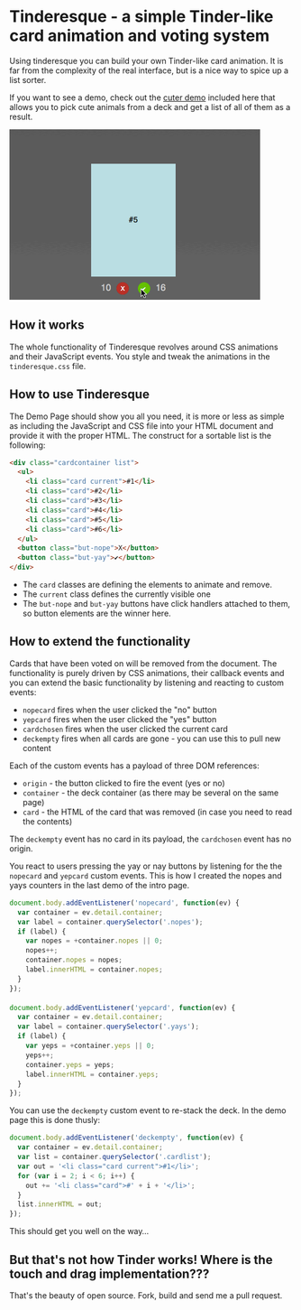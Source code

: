 # Tinderesque - a simple Tinder-like card animation and voting system

Using tinderesque you can build your own Tinder-like card animation. It is far from the complexity of the real interface, but is a nice way to spice up a list sorter.

If you want to see a demo, check out the <a href="http://codepo8.github.io/tinderesque/demos/cuter/index.html">cuter demo</a> included here that allows you to pick cute animals from a deck and get a list of all of them as a result.

![tinderesque animation in action](decks.gif)

## How it works

The whole functionality of Tinderesque revolves around CSS animations and their JavaScript events. You style and tweak the animations in the `tinderesque.css` file.

## How to use Tinderesque

The Demo Page should show you all you need, it is more or less as simple as including the JavaScript and CSS file into your HTML document and provide it with the proper HTML. The construct for a sortable list is the following:

```html
<div class="cardcontainer list">
  <ul>
    <li class="card current">#1</li>
    <li class="card">#2</li>
    <li class="card">#3</li>
    <li class="card">#4</li>
    <li class="card">#5</li>
    <li class="card">#6</li>
  </ul>
  <button class="but-nope">X</button>
  <button class="but-yay">✔</button>
</div>
```
* The `card` classes are defining the elements to animate and remove. 
* The `current` class defines the currently visible one
* The `but-nope` and `but-yay` buttons have click handlers attached to them, so button elements are the winner here.

## How to extend the functionality

Cards that have been voted on will be removed from the document. The functionality is purely driven by CSS animations, their callback events and you can extend the basic functionality by listening and reacting to custom events:

* `nopecard` fires when the user clicked the "no" button
* `yepcard` fires when the user clicked the "yes" button 
* `cardchosen` fires when the user clicked the current card
* `deckempty` fires when all cards are gone - you can use this to pull new content

Each of the custom events has a payload of three DOM references: 

* `origin` - the button clicked to fire the event (yes or no)
* `container` - the deck container (as there may be several on the same page)
* `card` - the HTML of the card that was removed (in case you need to read the contents)

The `deckempty` event has no card in its payload, the `cardchosen` event has no origin.

You react to users pressing the yay or nay buttons by listening for the the `nopecard` and `yepcard` custom events. This is how I created the nopes and yays counters in the last demo of the intro page.

```javascript
document.body.addEventListener('nopecard', function(ev) {
  var container = ev.detail.container;
  var label = container.querySelector('.nopes');
  if (label) {
    var nopes = +container.nopes || 0;
    nopes++;
    container.nopes = nopes;
    label.innerHTML = container.nopes;
  }
});

document.body.addEventListener('yepcard', function(ev) {
  var container = ev.detail.container;
  var label = container.querySelector('.yays');
  if (label) {
    var yeps = +container.yeps || 0;
    yeps++;
    container.yeps = yeps;
    label.innerHTML = container.yeps;
  }
});
```
You can use the `deckempty` custom event to re-stack the deck. In the demo page this is done thusly:

```javascript
document.body.addEventListener('deckempty', function(ev) {
  var container = ev.detail.container;
  var list = container.querySelector('.cardlist');
  var out = '<li class="card current">#1</li>';
  for (var i = 2; i < 6; i++) {
    out += '<li class="card">#' + i + '</li>';
  }
  list.innerHTML = out;
});
```

This should get you well on the way… 

## But that's not how Tinder works! Where is the touch and drag implementation???

That's the beauty of open source. Fork, build and send me a pull request. 

